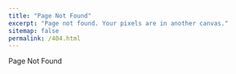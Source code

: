 ```yaml
---
title: "Page Not Found"
excerpt: "Page not found. Your pixels are in another canvas."
sitemap: false
permalink: /404.html
---
```


Page Not Found

